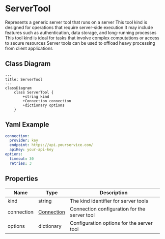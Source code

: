 # ServerTool

Represents a generic server tool that runs on a server
This tool kind is designed for operations that require server-side execution
It may include features such as authentication, data storage, and long-running processes
This tool kind is ideal for tasks that involve complex computations or access to secure resources
Server tools can be used to offload heavy processing from client applications

## Class Diagram

```mermaid
---
title: ServerTool
---
classDiagram
    class ServerTool {
        +string kind
        +Connection connection
        +dictionary options
    }
```



## Yaml Example
```yaml
connection:
  provider: key
  endpoint: https://api.yourservice.com/
  apiKey: your-api-key
options:
  timeout: 30
  retries: 3

```




## Properties

| Name | Type | Description |
| ---- | ---- | ----------- |
| kind | string | The kind identifier for server tools  |
| connection | [Connection](Connection.md) | Connection configuration for the server tool  |
| options | dictionary | Configuration options for the server tool  |



